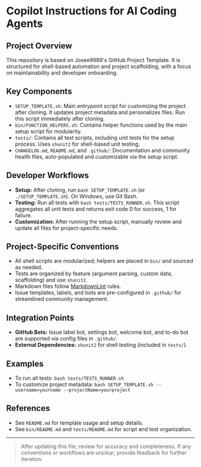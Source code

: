 # Copilot Instructions for AI Coding Agents

## Project Overview
This repository is based on Josee9988's GitHub Project Template. It is structured for shell-based automation and project scaffolding, with a focus on maintainability and developer onboarding.

## Key Components
- `SETUP_TEMPLATE.sh`: Main entrypoint script for customizing the project after cloning. It updates project metadata and personalizes files. Run this script immediately after cloning.
- `bin/FUNCTION_HELPERS.sh`: Contains helper functions used by the main setup script for modularity.
- `tests/`: Contains all test scripts, including unit tests for the setup process. Uses `shunit2` for shell-based unit testing.
- `CHANGELOG.md`, `README.md`, and `.github/`: Documentation and community health files, auto-populated and customizable via the setup script.

## Developer Workflows
- **Setup:** After cloning, run `bash SETUP_TEMPLATE.sh` (or `./SETUP_TEMPLATE.sh`). On Windows, use Git Bash.
- **Testing:** Run all tests with `bash tests/TESTS_RUNNER.sh`. This script aggregates all unit tests and returns exit code 0 for success, 1 for failure.
- **Customization:** After running the setup script, manually review and update all files for project-specific needs.

## Project-Specific Conventions
- All shell scripts are modularized; helpers are placed in `bin/` and sourced as needed.
- Tests are organized by feature (argument parsing, custom data, scaffolding) and use `shunit2`.
- Markdown files follow [MarkdownLint](https://github.com/DavidAnson/markdownlint) rules.
- Issue templates, labels, and bots are pre-configured in `.github/` for streamlined community management.

## Integration Points
- **GitHub Bots:** Issue label bot, settings bot, welcome bot, and to-do bot are supported via config files in `.github/`.
- **External Dependencies:** `shunit2` for shell testing (included in `tests/`).

## Examples
- To run all tests: `bash tests/TESTS_RUNNER.sh`
- To customize project metadata: `bash SETUP_TEMPLATE.sh --username=yourname --projectName=yourproject`

## References
- See `README.md` for template usage and setup details.
- See `bin/README.md` and `tests/README.md` for script and test organization.

---

> After updating this file, review for accuracy and completeness. If any conventions or workflows are unclear, provide feedback for further iteration.
